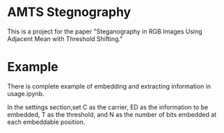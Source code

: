 # AMTS Stegnography

This is a project for the paper "Steganography in RGB Images Using Adjacent Mean with Threshold Shifting."

# Example
There is complete example of embedding and extracting information in usage.ipynb.

In the settings section,set C as the carrier,
ED as the information to be embedded,
T as the threshold, and N as the number of bits embedded at each embeddable position.
